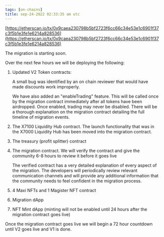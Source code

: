 ```yaml
---
tags: [on-chains]
title: sep-24-2022 02:33:35 am utc
---
```


[https://etherscan.io/tx/0x9caea230798b5bf2723f6cc66c34e53e1c6901f37c3f5b1e3fe1e6214a828536](https://etherscan.io/tx/0x9caea230798b5bf2723f6cc66c34e53e1c6901f37c3f5b1e3fe1e6214a828536)

The migration is starting soon.

Over the next few hours we will be deploying the following:

1. Updated V2 Token contracts:

   A small bug was identified by an on chain reviewer that would have made discounts work improperly.

   We have also added an "enableTrading" feature.
   This will be called once by the migration contract immediately after all tokens have been airdropped.
   Once enabled, trading may never be disabled.
   There will be a thorough explanation on the migration contract detailing the full timeline of migration events.

2. The X7100 Liquidity Hub contract. The launch functionality that was in the X7000 Liquidity Hub has been moved into the migration contract.
3. The treasury (profit splitter) contract
4. The migration contract. We will verify the contract and give the community 6-8 hours to review it before it goes live

   The verified contract has a very detailed explanation of every aspect of the migration.
   The developers will periodically review relevant communication channels and will provide
   any additional information that the community needs to feel confident in the migration process.

5. 4 Maxi NFTs and 1 Magister NFT contract
6. Migration dApp
7. NFT Mint dApp (minting will not be enabled until 24 hours after the migration contract goes live)

Once the migration contract goes live we will begin a 72 hour countdown until V2 goes live and V1 is done.
